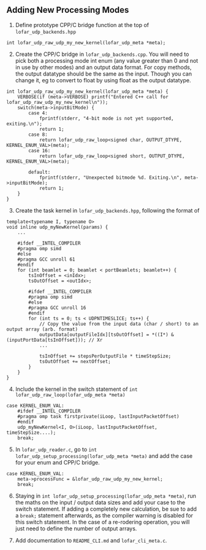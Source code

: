 Adding New Processing Modes
---------

1. Define prototype CPP/C bridge function at the top of `lofar_udp_backends.hpp`

```
int lofar_udp_raw_udp_my_new_kernel(lofar_udp_meta *meta);
```

2. Create the CPP/C bridge in `lofar_udp_backends.cpp`. You will need to pick both a processing mode int enum (any value greater than 0 and not in use by other modes) and an output data format. For copy methods, the output datatype should be the same as the input. Though you can change it, eg to convert to float by using float as the output datatype. 

```
int lofar_udp_raw_udp_my_new_kernel(lofar_udp_meta *meta) {
	VERBOSE(if (meta->VERBOSE) printf("Entered C++ call for lofar_udp_raw_udp_my_new_kernel\n"));
	switch(meta->inputBitMode) {
		case 4:
			fprintf(stderr, "4-bit mode is not yet supported, exiting.\n");
			return 1;
		case 8:
			return lofar_udp_raw_loop<signed char, OUTPUT_DTYPE, KERNEL_ENUM_VAL>(meta);
		case 16:
			return lofar_udp_raw_loop<signed short, OUTPUT_DTYPE, KERNEL_ENUM_VAL>(meta);

		default:
			fprintf(stderr, "Unexpected bitmode %d. Exiting.\n", meta->inputBitMode);
			return 1;
	}
}

```

3. Create the task kernel in `lofar_udp_backends.hpp`, following the format of

```
template<typename I, typename O>
void inline udp_myNewKernel(params) {
	...

	#ifdef __INTEL_COMPILER
	#pragma omp simd
	#else
	#pragma GCC unroll 61
	#endif
	for (int beamlet = 0; beamlet < portBeamlets; beamlet++) {
		tsInOffset = <inIdx>;
		tsOutOffset = <outIdx>;

		#ifdef __INTEL_COMPILER
		#pragma omp simd
		#else
		#pragma GCC unroll 16
		#endif
		for (int ts = 0; ts < UDPNTIMESLICE; ts++) {
			// Copy the value from the input data (char / short) to an output array (arb. format)
			outputData[outputFileIdx][tsOutOffset] = *((I*) &(inputPortData[tsInOffset])); // Xr
			...

			tsInOffset += stepsPerOutputFile * timeStepSize;
			tsOutOffset += nextOffset;
		}
	}
}
```

4. Include the kernel in the switch statement of `int lofar_udp_raw_loop(lofar_udp_meta *meta)`

```
case KERNEL_ENUM_VAL:
	#ifdef __INTEL_COMPILER
	#pragma omp task firstprivate(iLoop, lastInputPacketOffset)
	#endif
	udp_myNewKernel<I, O>(iLoop, lastInputPacketOffset, timeStepSize....);
	break;

```

5. In `lofar_udp_reader.c`, go to `int lofar_udp_setup_processing(lofar_udp_meta *meta)` and add the case for your enum and CPP/C bridge.

```
case KERNEL_ENUM_VAL:
	meta->processFunc = &lofar_udp_raw_udp_my_new_kernel;
	break;
```

6. Staying in `int lofar_udp_setup_processing(lofar_udp_meta *meta)`, run the maths on the input / output data sizes and add your case to the switch statement. If adding a completely new calculation, be sue to add a `break;` statement afterwards, as the compiler warning is disabled for this switch statement. In the case of a re-rodering operation, you will just need to define the number of output arrays.

7. Add documentation to `README_CLI.md` and `lofar_cli_meta.c`.